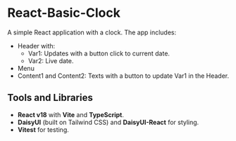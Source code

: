 # React-Basic-Clock

A simple React application with a clock. The app includes:
- Header with:
    - Var1: Updates with a button click to current date.
    - Var2: Live date.
- Menu
- Content1 and Content2: Texts with a button to update Var1 in the Header.

## Tools and Libraries
- **React v18** with **Vite** and **TypeScript**.
- **DaisyUI** (built on Tailwind CSS) and **DaisyUI-React** for styling.
- **Vitest** for testing.